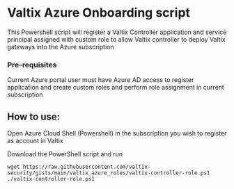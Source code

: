 # Valtix Azure Onboarding script
This Powershell script will register a Valtix Controller application and service principal assigned 
with custom role to allow Valtix controller to deploy Valtix gateways into the Azure subscription 

### Pre-requisites
Current Azure portal user must have Azure AD access to register application and create custom roles and perform role assignment in current subscription

## How to use:

Open Azure Cloud Shell (Powershell) in the subscription you wish to register as account in Valtix

Download the PowerShell script and run
```
wget https://raw.githubusercontent.com/valtix-security/gists/main/valtix_azure_roles/valtix-controller-role.ps1
./valtix-controller-role.ps1
```


